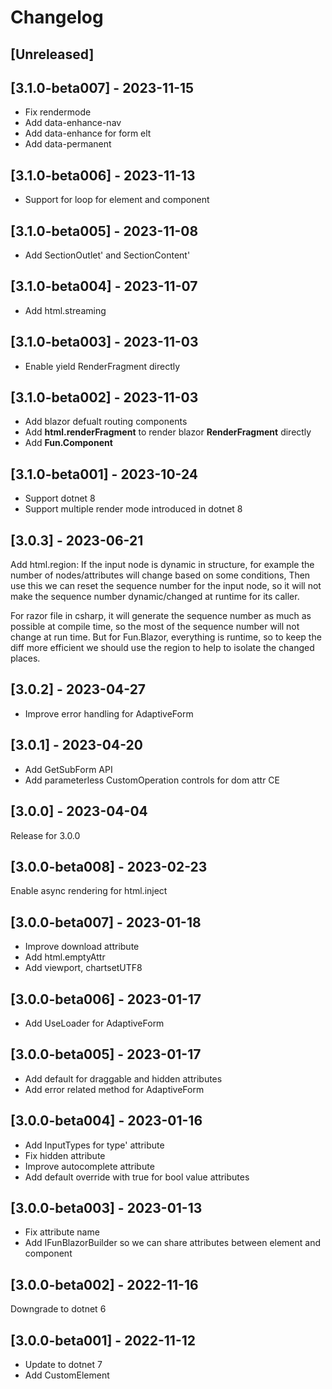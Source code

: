 # Changelog

## [Unreleased]

## [3.1.0-beta007] - 2023-11-15

- Fix rendermode
- Add data-enhance-nav
- Add data-enhance for form elt
- Add data-permanent

## [3.1.0-beta006] - 2023-11-13

- Support for loop for element and component

## [3.1.0-beta005] - 2023-11-08

- Add SectionOutlet' and SectionContent'

## [3.1.0-beta004] - 2023-11-07

- Add html.streaming

## [3.1.0-beta003] - 2023-11-03

- Enable yield RenderFragment directly

## [3.1.0-beta002] - 2023-11-03

- Add blazor defualt routing components
- Add **html.renderFragment** to render blazor **RenderFragment** directly
- Add **Fun.Component**

## [3.1.0-beta001] - 2023-10-24

- Support dotnet 8
- Support multiple render mode introduced in dotnet 8


## [3.0.3] - 2023-06-21

Add html.region:
If the input node is dynamic in structure, for example the number of nodes/attributes will change based on some conditions,
Then use this we can reset the sequence number for the input node, so it will not make the sequence number dynamic/changed at runtime for its caller.

For razor file in csharp, it will generate the sequence number as much as possible at compile time, so the most of the sequence number will not change at run time. 
But for Fun.Blazor, everything is runtime, so to keep the diff more efficient we should use the region to help to isolate the changed places.

## [3.0.2] - 2023-04-27

- Improve error handling for AdaptiveForm

## [3.0.1] - 2023-04-20

- Add GetSubForm API
- Add parameterless CustomOperation controls for dom attr CE

## [3.0.0] - 2023-04-04

Release for 3.0.0

## [3.0.0-beta008] - 2023-02-23

Enable async rendering for html.inject

## [3.0.0-beta007] - 2023-01-18

- Improve download attribute
- Add html.emptyAttr
- Add viewport, chartsetUTF8

## [3.0.0-beta006] - 2023-01-17

- Add UseLoader for AdaptiveForm

## [3.0.0-beta005] - 2023-01-17

- Add default for draggable and hidden attributes
- Add error related method for AdaptiveForm

## [3.0.0-beta004] - 2023-01-16

- Add InputTypes for type' attribute
- Fix hidden attribute
- Improve autocomplete attribute
- Add default override with true for bool value attributes

## [3.0.0-beta003] - 2023-01-13

- Fix attribute name
- Add IFunBlazorBuilder so we can share attributes between element and component

## [3.0.0-beta002] - 2022-11-16

Downgrade to dotnet 6

## [3.0.0-beta001] - 2022-11-12

- Update to dotnet 7
- Add CustomElement
